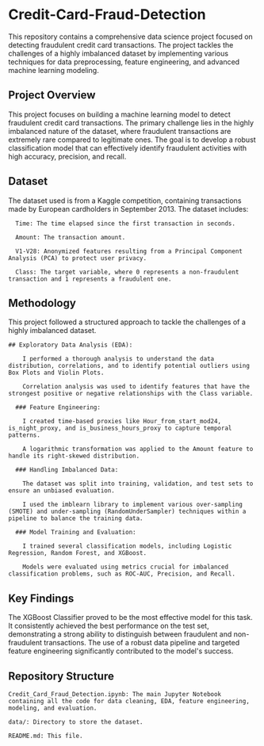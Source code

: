 # Credit-Card-Fraud-Detection
This repository contains a comprehensive data science project focused on detecting fraudulent credit card transactions. The project tackles the challenges of a highly imbalanced dataset by implementing various techniques for data preprocessing, feature engineering, and advanced machine learning modeling.
  ## Project Overview
This project focuses on building a machine learning model to detect fraudulent credit card transactions. The primary challenge lies in the highly imbalanced nature of the dataset, where fraudulent transactions are extremely rare compared to legitimate ones. The goal is to develop a robust classification model that can effectively identify fraudulent activities with high accuracy, precision, and recall.

  ## Dataset
The dataset used is from a Kaggle competition, containing transactions made by European cardholders in September 2013. The dataset includes:

      Time: The time elapsed since the first transaction in seconds.
      
      Amount: The transaction amount.
      
      V1-V28: Anonymized features resulting from a Principal Component Analysis (PCA) to protect user privacy.
      
      Class: The target variable, where 0 represents a non-fraudulent transaction and 1 represents a fraudulent one.

  ## Methodology
This project followed a structured approach to tackle the challenges of a highly imbalanced dataset.

    ## Exploratory Data Analysis (EDA):

        I performed a thorough analysis to understand the data distribution, correlations, and to identify potential outliers using Box Plots and Violin Plots.
        
        Correlation analysis was used to identify features that have the strongest positive or negative relationships with the Class variable.
        
      ### Feature Engineering:
        
        I created time-based proxies like Hour_from_start_mod24, is_night_proxy, and is_business_hours_proxy to capture temporal patterns.
        
        A logarithmic transformation was applied to the Amount feature to handle its right-skewed distribution.
        
      ### Handling Imbalanced Data:
        
        The dataset was split into training, validation, and test sets to ensure an unbiased evaluation.
        
        I used the imblearn library to implement various over-sampling (SMOTE) and under-sampling (RandomUnderSampler) techniques within a pipeline to balance the training data.
        
      ### Model Training and Evaluation:
        
        I trained several classification models, including Logistic Regression, Random Forest, and XGBoost.
        
        Models were evaluated using metrics crucial for imbalanced classification problems, such as ROC-AUC, Precision, and Recall.

  ## Key Findings
The XGBoost Classifier proved to be the most effective model for this task. It consistently achieved the best performance on the test set, demonstrating a strong ability to distinguish between fraudulent and non-fraudulent transactions. The use of a robust data pipeline and targeted feature engineering significantly contributed to the model's success.

  ## Repository Structure
    Credit_Card_Fraud_Detection.ipynb: The main Jupyter Notebook containing all the code for data cleaning, EDA, feature engineering, modeling, and evaluation.
    
    data/: Directory to store the dataset.
    
    README.md: This file.
    
